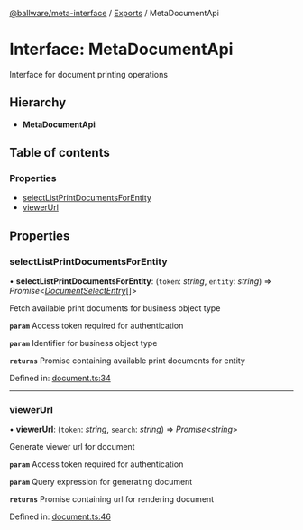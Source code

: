 [@ballware/meta-interface](../README.md) / [Exports](../modules.md) / MetaDocumentApi

# Interface: MetaDocumentApi

Interface for document printing operations

## Hierarchy

* **MetaDocumentApi**

## Table of contents

### Properties

- [selectListPrintDocumentsForEntity](metadocumentapi.md#selectlistprintdocumentsforentity)
- [viewerUrl](metadocumentapi.md#viewerurl)

## Properties

### selectListPrintDocumentsForEntity

• **selectListPrintDocumentsForEntity**: (`token`: *string*, `entity`: *string*) => *Promise*<[*DocumentSelectEntry*](documentselectentry.md)[]\>

Fetch available print documents for business object type

**`param`** Access token required for authentication

**`param`** Identifier for business object type

**`returns`** Promise containing available print documents for entity

Defined in: [document.ts:34](https://github.com/frankball/ballware-meta-interface/blob/d19dcf1/src/document.ts#L34)

___

### viewerUrl

• **viewerUrl**: (`token`: *string*, `search`: *string*) => *Promise*<*string*\>

Generate viewer url for document

**`param`** Access token required for authentication

**`param`** Query expression for generating document

**`returns`** Promise containing url for rendering document

Defined in: [document.ts:46](https://github.com/frankball/ballware-meta-interface/blob/d19dcf1/src/document.ts#L46)

